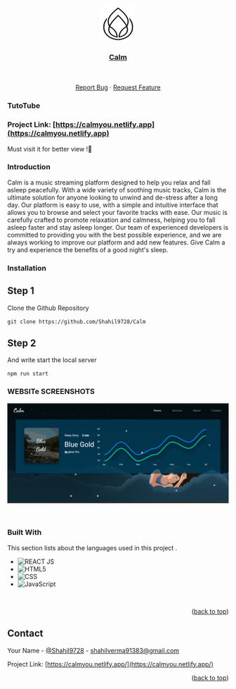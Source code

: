 <!-- Improved compatibility of back to top link: See: https://github.com/Shahil9728/Calm/ -->
<a name="readme-top"></a>


<!-- PROJECT LOGO -->
<br />
<div align="center">
  <a href="https://github.com/Shahil9728/Calm">
    <img src="public/logo.png" alt="Logo" width="80" height="80">
  </a>

  <h3 align="center"><a href="https://calmyou.netlify.app" target="_blank">Calm</a></h3>
  <p align="center">
    <br />
    <br />
    <a href="https://github.com/Shahil9728/Calm/issues">Report Bug</a>
    ·
    <a href="https://github.com/Shahil9728/Calm/issues">Request Feature</a>
  </p>
</div>

### TutoTube

### Project Link: [https://calmyou.netlify.app](https://calmyou.netlify.app)
Must visit it for better view !🥰 

### Introduction

Calm is a music streaming platform designed to help you relax and fall asleep peacefully. With a wide variety of soothing music tracks, Calm is the ultimate solution for anyone looking to unwind and de-stress after a long day. Our platform is easy to use, with a simple and intuitive interface that allows you to browse and select your favorite tracks with ease. Our music is carefully crafted to promote relaxation and calmness, helping you to fall asleep faster and stay asleep longer. Our team of experienced developers is committed to providing you with the best possible experience, and we are always working to improve our platform and add new features. Give Calm a try and experience the benefits of a good night's sleep.

### Installation

## Step 1
Clone the Github Repository
```shell
git clone https://github.com/Shahil9728/Calm
```

## Step 2
And write start the local server
```shell
npm run start
```


<!-- IMAGES -->
### WEBSITe SCREENSHOTS

![Alt image](public/ss1.png)

<br/>


### Built With

This section lists about the languages used in this project .

* ![REACT JS](https://img.shields.io/badge/React-20232A?style=for-the-badge&logo=react&logoColor=61DAFB)
* ![HTML5](https://img.shields.io/badge/html5-%23E34F26.svg?style=for-the-badge&logo=html5&logoColor=white)
* ![CSS](https://img.shields.io/badge/css-%2338B2AC.svg?style=for-the-badge&logo=tailwind-css&logoColor=white)
* ![JavaScript](https://img.shields.io/badge/javascript-%23323330.svg?style=for-the-badge&logo=javascript&logoColor=%23F7DF1E)


<br>

<p align="right">(<a href="#readme-top">back to top</a>)</p>

<!-- CONTACT -->
## Contact

Your Name - [@Shahil9728](https://twitter.com/Shahil9728) - shahilverma91383@gmail.com

Project Link: [https://calmyou.netlify.app/](https://calmyou.netlify.app/)

<p align="right">(<a href="#readme-top">back to top</a>)</p>




